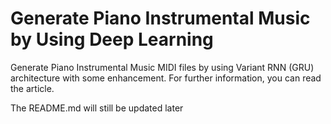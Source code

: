 # Generate Piano Instrumental Music  by Using Deep Learning

Generate Piano Instrumental Music MIDI files by using Variant RNN (GRU) architecture with some enhancement.
For further information, you can read the article.

The README.md will still be updated later
